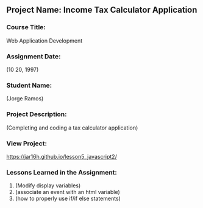 ## Project Name:  Income Tax Calculator Application

### Course Title:
Web Application Development

### Assignment Date:  
(10 20, 1997)

### Student Name:  
(Jorge Ramos)

### Project Description:
(Completing and coding a tax calculator application)

### View Project:
 https://jar16h.github.io/lesson5_javascript2/

### Lessons Learned in the Assignment:
1. (Modify display variables)
2. (associate an event with an html variable)
3. (how to properly use if/if else statements)

